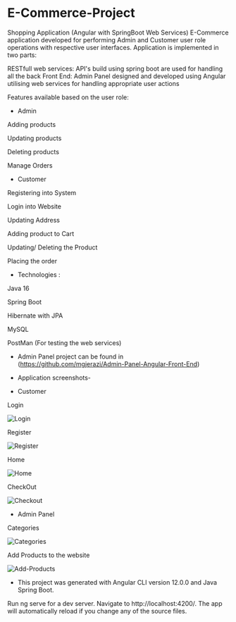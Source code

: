 # E-Commerce-Project

Shopping Application (Angular with SpringBoot Web Services) E-Commerce application developed for performing Admin and Customer user role operations with respective user interfaces. 
Application is implemented in two parts:

RESTfull web services: API's build using spring boot are used for handling all the back 
Front End: Admin Panel designed and developed using Angular utilising web services for handling appropriate user actions

Features available based on the user role:

- Admin 

Adding products

Updating products

Deleting products

Manage Orders


- Customer 

Registering into System

Login into Website

Updating Address

Adding product to Cart

Updating/ Deleting the Product

Placing the order


- Technologies :

Java 16

Spring Boot

Hibernate with JPA

MySQL

PostMan (For testing the web services)



- Admin  Panel project can be found in (https://github.com/mgjerazi/Admin-Panel-Angular-Front-End)

- Application screenshots-

- Customer

Login

![Login](https://user-images.githubusercontent.com/74839767/128939276-1383ceb1-b84d-4db2-a23f-1a60cdd40974.PNG)

Register

![Register](https://user-images.githubusercontent.com/74839767/128939299-d9dee6d5-6b84-4473-b2d6-98253bd0b189.PNG)

Home

![Home](https://user-images.githubusercontent.com/74839767/128939311-54534035-44bd-4ce7-a04b-7b905f2018a2.PNG)

CheckOut

![Checkout](https://user-images.githubusercontent.com/74839767/128939325-67e2b0f2-17e2-4cd9-ae13-329b01662f79.PNG)

- Admin Panel

Categories

![Categories](https://user-images.githubusercontent.com/74839767/128939356-7781c64c-5584-424f-940e-7db29b019804.PNG)

Add Products to the website

![Add-Products](https://user-images.githubusercontent.com/74839767/128939386-790fd9ae-5225-4ae7-b940-c20a29c7631d.PNG)

- This project was generated with Angular CLI version 12.0.0 and Java Spring Boot.

Run ng serve for a dev server. Navigate to http://localhost:4200/. The app will automatically reload if you change any of the source files.

